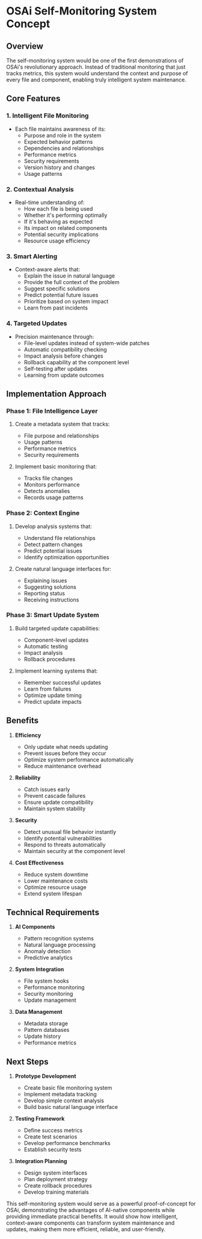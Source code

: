 # OSAi Self-Monitoring System Concept

## Overview

The self-monitoring system would be one of the first demonstrations of OSAi's revolutionary approach. Instead of traditional monitoring that just tracks metrics, this system would understand the context and purpose of every file and component, enabling truly intelligent system maintenance.

## Core Features

### 1. Intelligent File Monitoring
- Each file maintains awareness of its:
  * Purpose and role in the system
  * Expected behavior patterns
  * Dependencies and relationships
  * Performance metrics
  * Security requirements
  * Version history and changes
  * Usage patterns

### 2. Contextual Analysis
- Real-time understanding of:
  * How each file is being used
  * Whether it's performing optimally
  * If it's behaving as expected
  * Its impact on related components
  * Potential security implications
  * Resource usage efficiency

### 3. Smart Alerting
- Context-aware alerts that:
  * Explain the issue in natural language
  * Provide the full context of the problem
  * Suggest specific solutions
  * Predict potential future issues
  * Prioritize based on system impact
  * Learn from past incidents

### 4. Targeted Updates
- Precision maintenance through:
  * File-level updates instead of system-wide patches
  * Automatic compatibility checking
  * Impact analysis before changes
  * Rollback capability at the component level
  * Self-testing after updates
  * Learning from update outcomes

## Implementation Approach

### Phase 1: File Intelligence Layer
1. Create a metadata system that tracks:
   - File purpose and relationships
   - Usage patterns
   - Performance metrics
   - Security requirements

2. Implement basic monitoring that:
   - Tracks file changes
   - Monitors performance
   - Detects anomalies
   - Records usage patterns

### Phase 2: Context Engine
1. Develop analysis systems that:
   - Understand file relationships
   - Detect pattern changes
   - Predict potential issues
   - Identify optimization opportunities

2. Create natural language interfaces for:
   - Explaining issues
   - Suggesting solutions
   - Reporting status
   - Receiving instructions

### Phase 3: Smart Update System
1. Build targeted update capabilities:
   - Component-level updates
   - Automatic testing
   - Impact analysis
   - Rollback procedures

2. Implement learning systems that:
   - Remember successful updates
   - Learn from failures
   - Optimize update timing
   - Predict update impacts

## Benefits

1. **Efficiency**
   - Only update what needs updating
   - Prevent issues before they occur
   - Optimize system performance automatically
   - Reduce maintenance overhead

2. **Reliability**
   - Catch issues early
   - Prevent cascade failures
   - Ensure update compatibility
   - Maintain system stability

3. **Security**
   - Detect unusual file behavior instantly
   - Identify potential vulnerabilities
   - Respond to threats automatically
   - Maintain security at the component level

4. **Cost Effectiveness**
   - Reduce system downtime
   - Lower maintenance costs
   - Optimize resource usage
   - Extend system lifespan

## Technical Requirements

1. **AI Components**
   - Pattern recognition systems
   - Natural language processing
   - Anomaly detection
   - Predictive analytics

2. **System Integration**
   - File system hooks
   - Performance monitoring
   - Security monitoring
   - Update management

3. **Data Management**
   - Metadata storage
   - Pattern databases
   - Update history
   - Performance metrics

## Next Steps

1. **Prototype Development**
   - Create basic file monitoring system
   - Implement metadata tracking
   - Develop simple context analysis
   - Build basic natural language interface

2. **Testing Framework**
   - Define success metrics
   - Create test scenarios
   - Develop performance benchmarks
   - Establish security tests

3. **Integration Planning**
   - Design system interfaces
   - Plan deployment strategy
   - Create rollback procedures
   - Develop training materials

This self-monitoring system would serve as a powerful proof-of-concept for OSAi, demonstrating the advantages of AI-native components while providing immediate practical benefits. It would show how intelligent, context-aware components can transform system maintenance and updates, making them more efficient, reliable, and user-friendly.